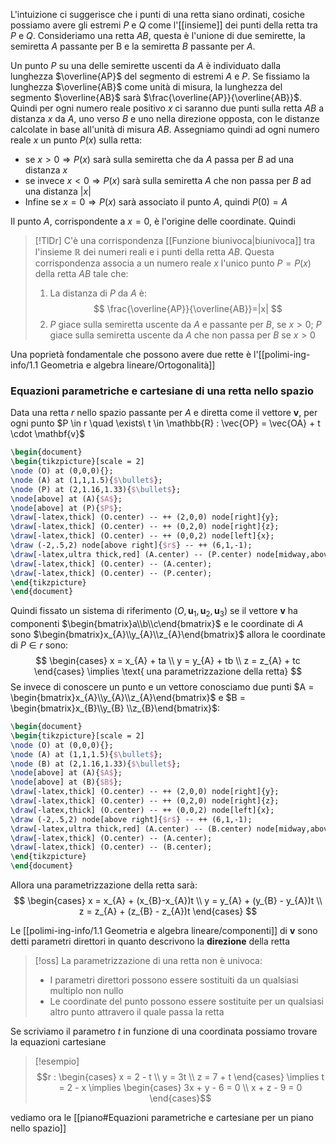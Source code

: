 
L'intuizione ci suggerisce che i punti di una retta siano ordinati, cosiche possiamo avere gli estremi $P$ e $Q$ come l'[[insieme]] dei punti della retta tra $P$ e $Q$.
Consideriamo una retta $AB$, questa è l'unione di due semirette, la semiretta $A$ passante per B e la semiretta $B$ passante per $A$.

Un punto $P$ su una delle semirette uscenti da $A$ è individuato dalla lunghezza $\overline{AP}$ del segmento di estremi $A$ e $P$.
Se fissiamo la lunghezza $\overline{AB}$  come unità di misura, la lunghezza del segmento $\overline{AB}$ sarà $\frac{\overline{AP}}{\overline{AB}}$. Quindi per ogni numero reale positivo $x$ ci saranno due punti sulla retta $AB$ a distanza $x$ da $A$, uno verso $B$ e uno nella direzione opposta, con le distanze calcolate in base all'unità di misura $AB$.
Assegniamo quindi ad ogni numero reale $x$ un punto $P(x)$ sulla retta: 
- se $x>0 \Rightarrow P(x)$ sarà sulla semiretta che da $A$ passa per $B$ ad una distanza $x$
- se invece $x < 0 \Rightarrow P(x)$ sarà sulla semiretta $A$ che non passa per $B$ ad una distanza $|x|$
- Infine se $x = 0 \Rightarrow P(x)$ sarà associato il punto $A$, quindi $P(0) = A$

Il punto $A$, corrispondente a $x=0$, è l'origine delle coordinate. Quindi


>[!TlDr]
>C'è una corrispondenza [[Funzione biunivoca|biunivoca]] tra l'insieme $\mathbb{R}$ dei numeri reali e i punti della retta $AB$. Questa corrispondenza associa a un numero reale $x$ l'unico punto $P = P(x)$ della retta $AB$ tale che:
>1. La distanza di $P$ da $A$ è:
> $$ \frac{\overline{AP}}{\overline{AB}}=|x| $$
> 2. $P$ giace sulla semiretta uscente da $A$ e passante per $B$, se $x > 0$; $P$ giace sulla semiretta uscente da $A$ che non passa per $B$ se $x>0$ 

Una poprietà fondamentale che possono avere due rette è l'[[polimi-ing-info/1.1 Geometria e algebra lineare/Ortogonalità]]

### Equazioni parametriche e cartesiane di una retta nello spazio
Data una retta $r$ nello spazio passante per $A$ e diretta come il vettore $\mathbf{v}$, per ogni punto $P \in r \quad \exists\ t \in \mathbb{R} : \vec{OP} = \vec{OA} + t \cdot \mathbf{v}$
```tikz
\begin{document}
\begin{tikzpicture}[scale = 2]
\node (O) at (0,0,0){};
\node (A) at (1,1,1.5){$\bullet$};
\node (P) at (2,1.16,1.33){$\bullet$};
\node[above] at (A){$A$};
\node[above] at (P){$P$};
\draw[-latex,thick] (O.center) -- ++ (2,0,0) node[right]{y};
\draw[-latex,thick] (O.center) -- ++ (0,2,0) node[right]{z};
\draw[-latex,thick] (O.center) -- ++ (0,0,2) node[left]{x};
\draw (-2,.5,2) node[above right]{$r$} -- ++ (6,1,-1);
\draw[-latex,ultra thick,red] (A.center) -- (P.center) node[midway,above]{$t \cdot \mathbf{v}$};
\draw[-latex,thick] (O.center) -- (A.center);
\draw[-latex,thick] (O.center) -- (P.center);
\end{tikzpicture}
\end{document}
```
Quindi fissato un sistema di riferimento $(O, \mathbf{u}_{1},\mathbf{u}_{2},\mathbf{u}_{3})$ se il vettore $\mathbf{v}$ ha componenti $\begin{bmatrix}a\\b\\c\end{bmatrix}$ e le coordinate di $A$ sono $\begin{bmatrix}x_{A}\\y_{A}\\z_{A}\end{bmatrix}$ allora le coordinate di $P \in r$ sono:
$$ \begin{cases}
x = x_{A} + ta \\
y = y_{A} + tb \\
z = z_{A} + tc
\end{cases} \implies \text{ una parametrizzazione della retta} $$
Se invece di conoscere un punto e un vettore conosciamo due punti $A = \begin{bmatrix}x_{A}\\y_{A}\\z_{A}\end{bmatrix}$ e $B = \begin{bmatrix}x_{B}\\y_{B} \\z_{B}\end{bmatrix}$:
```tikz
\begin{document}
\begin{tikzpicture}[scale = 2]
\node (O) at (0,0,0){};
\node (A) at (1,1,1.5){$\bullet$};
\node (B) at (2,1.16,1.33){$\bullet$};
\node[above] at (A){$A$};
\node[above] at (B){$B$};
\draw[-latex,thick] (O.center) -- ++ (2,0,0) node[right]{y};
\draw[-latex,thick] (O.center) -- ++ (0,2,0) node[right]{z};
\draw[-latex,thick] (O.center) -- ++ (0,0,2) node[left]{x};
\draw (-2,.5,2) node[above right]{$r$} -- ++ (6,1,-1);
\draw[-latex,ultra thick,red] (A.center) -- (B.center) node[midway,above]{$\vec{AB}$};
\draw[-latex,thick] (O.center) -- (A.center);
\draw[-latex,thick] (O.center) -- (B.center);
\end{tikzpicture}
\end{document}
```

Allora una parametrizzazione della retta sarà:
$$ \begin{cases}
x = x_{A} + (x_{B}-x_{A})t \\
y = y_{A} + (y_{B} - y_{A})t \\
z = z_{A} + (z_{B} - z_{A})t
\end{cases} $$

Le [[polimi-ing-info/1.1 Geometria e algebra lineare/componenti]] di $\mathbf{v}$ sono detti parametri direttori in quanto descrivono la **direzione** della retta

>[!oss]
>La parametrizzazione di una retta non è univoca:
> - I parametri direttori possono essere sostituiti da un qualsiasi multiplo non nullo
> - Le coordinate del punto possono essere sostituite per un qualsiasi altro punto attravero il quale passa la retta

Se scriviamo il parametro $t$ in funzione di una coordinata possiamo trovare la equazioni cartesiane

>[!esempio]
>$$r : \begin{cases}
>x = 2 - t \\
y = 3t \\
z = 7 + t
>\end{cases} \implies t = 2 - x \implies \begin{cases}
>3x + y - 6 = 0 \\
>x + z - 9 = 0
>\end{cases}$$

vediamo ora le [[piano#Equazioni parametriche e cartesiane per un piano nello spazio]] 